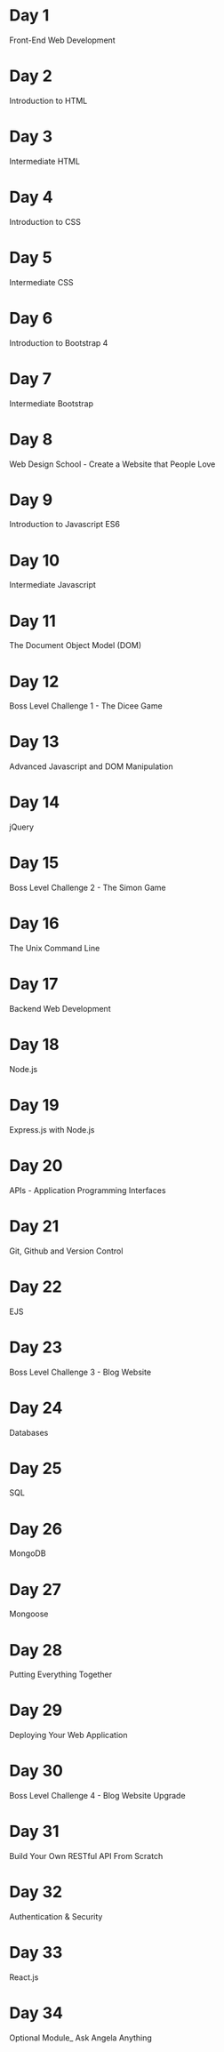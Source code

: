 # Day 1 
Front-End Web Development

# Day 2 
Introduction to HTML

# Day 3 
Intermediate HTML
# Day 4 
Introduction to CSS

# Day 5 
Intermediate CSS

# Day 6 
Introduction to Bootstrap 4

# Day 7 
Intermediate Bootstrap

# Day 8 
Web Design School - Create a Website that People Love

# Day 9 
Introduction to Javascript ES6

# Day 10 
Intermediate Javascript

# Day 11 
The Document Object Model (DOM)

# Day 12 
Boss Level Challenge 1 - The Dicee Game

# Day 13 
Advanced Javascript and DOM Manipulation

# Day 14 
jQuery

# Day 15 
Boss Level Challenge 2 - The Simon Game

# Day 16 
The Unix Command Line

# Day 17 
Backend Web Development

# Day 18 
Node.js

# Day 19 
Express.js with Node.js

# Day 20 
APIs - Application Programming Interfaces

# Day 21 
Git, Github and Version Control

# Day 22 
EJS

# Day 23 
Boss Level Challenge 3 - Blog Website

# Day 24 
Databases

# Day 25 
SQL

# Day 26 
MongoDB

# Day 27 
Mongoose

# Day 28 
Putting Everything Together

# Day 29 
Deploying Your Web Application

# Day 30 
Boss Level Challenge 4 - Blog Website Upgrade

# Day 31 
Build Your Own RESTful API From Scratch

# Day 32 
Authentication & Security

# Day 33 
React.js

# Day 34 
Optional Module_ Ask Angela Anything
